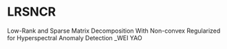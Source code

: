 # LRSNCR
Low-Rank and Sparse Matrix Decomposition With Non-convex Regularized for Hyperspectral Anomaly Detection
_WEI YAO


